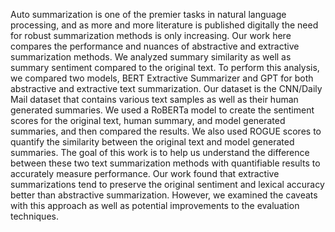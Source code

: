 Auto summarization is one of the premier tasks in natural language processing, and as more and more literature is published digitally the need for robust summarization methods is only increasing. Our work here compares the performance and nuances of abstractive and extractive summarization methods. We analyzed summary similarity as well as summary sentiment compared to the original text. To perform this analysis, we compared two models, BERT Extractive Summarizer and GPT for both abstractive and extractive text summarization.  Our dataset is the CNN/Daily Mail dataset that contains various text samples as well as their human generated summaries. We used a RoBERTa model to create the sentiment scores for the original text, human summary, and model generated summaries, and then compared the results. We also used ROGUE scores to quantify the similarity between the original text and model generated summaries. The goal of this work is to help us understand the difference between these two text summarization methods with quantifiable results to accurately measure performance. Our work found that extractive summarizations tend to preserve the original sentiment and lexical accuracy better than abstractive summarization. However, we examined the caveats with this approach as well as potential improvements to the evaluation techniques.  
